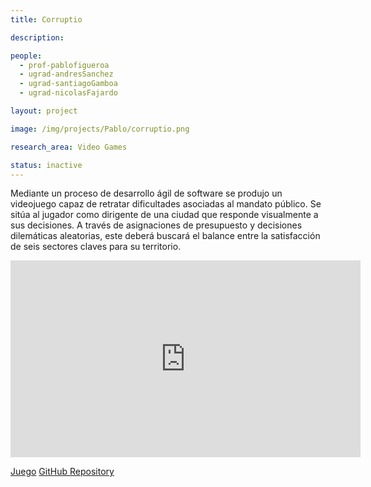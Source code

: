 ```yaml
---
title: Corruptio

description:

people:
  - prof-pablofigueroa
  - ugrad-andresSanchez
  - ugrad-santiagoGamboa
  - ugrad-nicolasFajardo

layout: project

image: /img/projects/Pablo/corruptio.png

research_area: Video Games

status: inactive
---
```


Mediante un proceso de desarrollo ágil de software se produjo un videojuego capaz de retratar dificultades asociadas al mandato público. Se sitúa al jugador como dirigente de una ciudad que responde visualmente a sus decisiones. A través de asignaciones de presupuesto y decisiones dilemáticas aleatorias, este deberá buscará el balance entre la satisfacción de seis sectores claves para su territorio.

<center>
  <iframe width="560" height="315" src="https://www.youtube.com/embed/grDYLl6gy_Y" title="YouTube video player" frameborder="0" allow="accelerometer; autoplay; clipboard-write; encrypted-media; gyroscope; picture-in-picture" allowfullscreen></iframe>
</center>

[Juego](https://paco-democratico-devs.itch.io/corruptio-mvp-2)
[GitHub Repository](https://github.com/nfajardor/corruptio)
